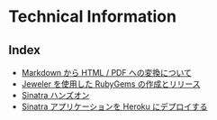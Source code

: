 Technical Information
================================================================================


Index
--------------------------------------------------------------------------------

- [Markdown から HTML / PDF への変換について](markdown.html)
- [Jeweler を使用した RubyGems の作成とリリース](jeweler_gem_release.html)
- [Sinatra ハンズオン](sinatra.html)
- [Sinatra アプリケーションを Heroku にデプロイする](heroku_sinatra.html)
